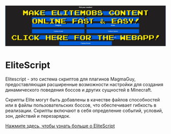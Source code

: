 [![webapp_banner.jpg](../../../img/wiki/webapp_banner.jpg)](https://magmaguy.com/webapp/webapp.html)

# EliteScript

Elitescript - это система скриптов для плагинов MagmaGuy, предоставляющая расширенные возможности настройки для создания
динамического поведения боссов и других сущностей в Minecraft.

Скрипты Elite могут быть добавлены в качестве файлов способностей или в файлы пользовательских боссов, что обеспечивает
гибкость в реализации. Скрипты включают в себя определение событий, условий, зон, действий и перезарядок.

[Нажмите здесь, чтобы узнать больше о EliteScript]($language$/elitemobs/creating_powers.md)
